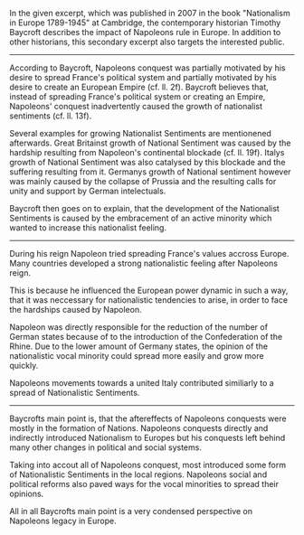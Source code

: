 In the given excerpt, which was published in 2007 in the book "Nationalism in Europe 1789-1945" at Cambridge, the contemporary historian Timothy Baycroft describes the impact of Napoleons rule in Europe.
In addition to other historians, this secondary excerpt also targets the interested public.

---

According to Baycroft, Napoleons conquest was partially motivated by his desire to spread France's political system and partially motivated by his desire to create an European Empire (cf. ll. 2f).
Baycroft believes that, instead of spreading France's political system or creating an Empire, Napoleons' conquest inadvertently caused the growth of nationalist sentiments (cf. ll. 13f).

Several examples for growing Nationalist Sentiments are mentionened afterwards.
Great Britainst growth of National Sentiment was caused by the hardship resulting from Napoleon's continental blockade (cf. ll. 19f).
Italys growth of National Sentiment was also catalysed by this blockade and the suffering resulting from it.
Germanys growth of National sentiment however was mainly caused by the collapse of Prussia and the resulting calls for unity and support by German intelectuals.

Baycroft then goes on to explain, that the development of the Nationalist Sentiments is caused by the embracement of an active minority which wanted to increase this nationalist feeling.

---

During his reign Napoleon tried spreading France's values accross Europe.
Many countries developed a strong nationalistic feeling after Napoleons reign.

This is because he influenced the European power dynamic in such a way, that it was neccessary for nationalistic tendencies to arise, in order to face the hardships caused by Napoleon.

Napoleon was directly responsible for the reduction of the number of German states because of to the introduction of the Confederation of the Rhine.
Due to the lower amount of Germany states, the opinion of the nationalistic vocal minority could spread more easily and grow more quickly.

Napoleons movements towards a united Italy contributed similiarly to a spread of Nationalistic Sentiments.

---

Baycrofts main point is, that the aftereffects of Napoleons conquests were mostly in the formation of Nations.
Napoleons conquests directly and indirectly introduced Nationalism to Europes but his conquests left behind many other changes in political and social systems.

Taking into accout all of Napoleons conquest, most introduced some form of Nationalistic Sentiments in the local regions.
Napoleons social and political reforms also paved ways for the vocal minorities to spread their opinions.

All in all Baycrofts main point is a very condensed perspective on Napoleons legacy in Europe.





